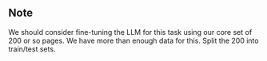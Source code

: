 ## Note
We should consider fine-tuning the LLM for this task using our core set of 200 or so pages.
We have more than enough data for this.
Split the 200 into train/test sets.
